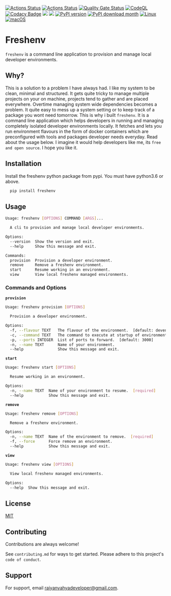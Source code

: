
[![Actions Status](https://github.com/raiyanyahya/freshenv/workflows/Build%20Test/badge.svg)](https://github.com/raiyanyahya/freshenv/actions) [![Actions Status](https://github.com/raiyanyahya/freshenv/workflows/Package%20Release/badge.svg)](https://github.com/raiyanyahya/freshenv/actions) [![Quality Gate Status](https://sonarcloud.io/api/project_badges/measure?project=raiyanyahya_freshenv&metric=alert_status)](https://sonarcloud.io/summary/new_code?id=raiyanyahya_freshenv) [![CodeQL](https://github.com/raiyanyahya/freshenv/workflows/CodeQL/badge.svg)](https://github.com/raiyanyahya/freshenv/actions?query=workflow%3ACodeQL) [![Codacy Badge](https://api.codacy.com/project/badge/Grade/d5e5d88f0cbf468b8fa6aaf820471139)](https://app.codacy.com/gh/raiyanyahya/freshenv?utm_source=github.com&utm_medium=referral&utm_content=raiyanyahya/freshenv&utm_campaign=Badge_Grade_Settings) [![](https://img.shields.io/badge/python-3.6+-blue.svg)]() [![](https://img.shields.io/github/license/raiyanyahya/freshenv.svg)]() [![PyPI version](https://badge.fury.io/py/freshenv.svg)](https://badge.fury.io/py/freshenv) [![PyPI download month](https://img.shields.io/pypi/dm/freshenv.svg)](https://pypi.python.org/pypi/freshenv/) [![Linux](https://svgshare.com/i/Zhy.svg)](https://svgshare.com/i/Zhy.svg) [![macOS](https://svgshare.com/i/ZjP.svg)](https://svgshare.com/i/ZjP.svg)


# Freshenv 
```freshenv``` is a  command line application to provision and manage local developer environments.

## Why?

This is a solution to a problem I have always had. I like my system to be clean, minimal and structured. 
It gets quite tricky to manage multiple projects on your on machine, projects tend to gather and are placed everywhere. 
Overtime managing system wide dependencies becomes a problem. It quite easy to mess up a system setting or to 
keep track of a package you wont need tomorrow. This is why i built ```freshenv```. It is a command line application
 which helps developers in running and managing completely isolated developer environments locally. 
It fetches and lets you run environment flavours in the form of docker containers
which are preconfigured with tools and packages developer needs everyday. Read about the usage below. 
I imagine it would help developers like me, its ```free and open source```. I hope you like it.


## Installation

Install the freshenv python package from pypi. You must have python3.6 or above.

```bash
  pip install freshenv
```
    
## Usage

```bash
Usage: freshenv [OPTIONS] COMMAND [ARGS]...

  A cli to provision and manage local developer environments.

Options:
  --version  Show the version and exit.
  --help     Show this message and exit.

Commands:
  provision  Provision a developer environment.
  remove     Remove a freshenv environment.
  start      Resume working in an environment.
  view       View local freshenv managed environments.
```

### Commands and Options

**```provision```**
```bash
Usage: freshenv provision [OPTIONS]

  Provision a developer environment.

Options:
  -f, --flavour TEXT   The flavour of the environment.  [default: devenv]
  -c, --command TEXT   The command to execute at startup of environment.[default: zsh]
  -p, --ports INTEGER  List of ports to forward.  [default: 3000]
  -n, --name TEXT      Name of your environment.
  --help               Show this message and exit.
```


**```start```**
```bash
Usage: freshenv start [OPTIONS]

  Resume working in an environment.

Options:
  -n, --name TEXT  Name of your environment to resume.  [required]
  --help           Show this message and exit.
```

**```remove```**
```bash
Usage: freshenv remove [OPTIONS]

  Remove a freshenv environment.

Options:
  -n, --name TEXT  Name of the environment to remove.  [required]
  -f, --force      Force remove an environment.
  --help           Show this message and exit.
```

**```view```**
```bash
Usage: freshenv view [OPTIONS]

  View local freshenv managed environments.

Options:
  --help  Show this message and exit.
```
## License

[MIT](https://choosealicense.com/licenses/mit/)


## Contributing

Contributions are always welcome!

See `contributing.md` for ways to get started. Please adhere to this project's `code of conduct`.


## Support

For support, email raiyanyahyadeveloper@gmail.com.
